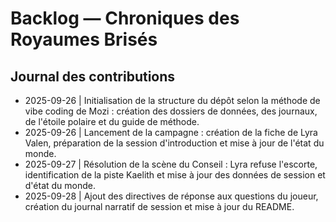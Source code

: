 # Backlog — Chroniques des Royaumes Brisés

## Journal des contributions
- 2025-09-26 | Initialisation de la structure du dépôt selon la méthode de vibe coding de Mozi : création des dossiers de données, des journaux, de l'étoile polaire et du guide de méthode.
- 2025-09-26 | Lancement de la campagne : création de la fiche de Lyra Valen, préparation de la session d'introduction et mise à jour de l'état du monde.
- 2025-09-27 | Résolution de la scène du Conseil : Lyra refuse l'escorte, identification de la piste Kaelith et mise à jour des données de session et d'état du monde.
- 2025-09-28 | Ajout des directives de réponse aux questions du joueur, création du journal narratif de session et mise à jour du README.
